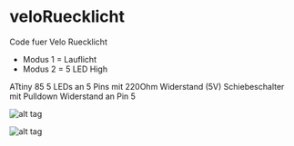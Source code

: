 veloRuecklicht
==============
 Code fuer Velo Ruecklicht
 
 - Modus 1 = Lauflicht
 - Modus 2 = 5 LED High

ATtiny 85
5 LEDs an 5 Pins mit 220Ohm Widerstand (5V)
Schiebeschalter mit Pulldown Widerstand an Pin 5

![alt tag](http://weegs.blog.com/files/2013/06/DSC00578.jpg)

![alt tag](http://weegs.blog.com/files/2013/06/veloRueckLicht_Steckplatine.jpg)
